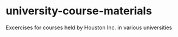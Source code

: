 university-course-materials
===========================

Excercises for courses held by Houston Inc. in various universities